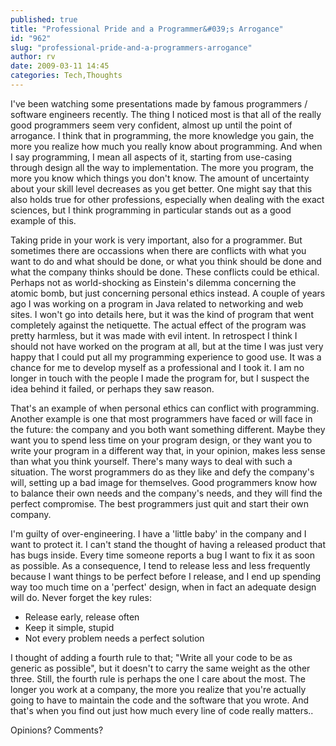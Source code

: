```yaml
---
published: true
title: "Professional Pride and a Programmer&#039;s Arrogance"
id: "962"
slug: "professional-pride-and-a-programmers-arrogance"
author: rv
date: 2009-03-11 14:45
categories: Tech,Thoughts
---
```

I've been watching some presentations made by famous programmers / software engineers recently. The thing I noticed most is that all of the really good programmers seem very confident, almost up until the point of arrogance. I think that in programming, the more knowledge you gain, the more you realize how much you really know about programming. And when I say programming, I mean all aspects of it, starting from use-casing through design all the way to implementation. The more you program, the more you know which things you don't know. The amount of uncertainty about your skill level decreases as you get better. One might say that this also holds true for other professions, especially when dealing with the exact sciences, but I think programming in particular stands out as a good example of this. 

Taking pride in your work is very important, also for a programmer. But sometimes there are occassions when there are conflicts with what you want to do and what should be done, or what you think should be done and what the company thinks should be done. These conflicts could be ethical. Perhaps not as world-shocking as Einstein's dilemma concerning the atomic bomb, but just concerning personal ethics instead. A couple of years ago I was working on a program in Java related to networking and web sites. I won't go into details here, but it was the kind of program that went completely against the netiquette. The actual effect of the program was pretty harmless, but it was made with evil intent. In retrospect I think I should not have worked on the program at all, but at the time I was just very happy that I could put all my programming experience to good use. It was a chance for me to develop myself as a professional and I took it. I am no longer in touch with the people I made the program for, but I suspect the idea behind it failed, or perhaps they saw reason. 

That's an example of when personal ethics can conflict with programming. Another example is one that most programmers have faced or will face in the future: the company and you both want something different. Maybe they want you to spend less time on your program design, or they want you to write your program in a different way that, in your opinion, makes less sense than what you think yourself. There's many ways to deal with such a situation. The worst programmers do as they like and defy the company's will, setting up a bad image for themselves. Good programmers know how to balance their own needs and the company's needs, and they will find the perfect compromise. The best programmers just quit and start their own company. 

I'm guilty of over-engineering. I have a 'little baby' in the company and I want to protect it. I can't stand the thought of having a released product that has bugs inside. Every time someone reports a bug I want to fix it as soon as possible. As a consequence, I tend to release less and less frequently because I want things to be perfect before I release, and I end up spending way too much time on a 'perfect' design, when in fact an adequate design will do. Never forget the key rules:
<ul>
	<li>Release early, release often</li>
	<li>Keep it simple, stupid</li>
	<li>Not every problem needs a perfect solution</li>
</ul>
I thought of adding a fourth rule to that; "Write all your code to be as generic as possible", but it doesn't to carry the same weight as the other three. Still, the fourth rule is perhaps the one I care about the most. The longer you work at a company, the more you realize that you're actually going to have to maintain the code and the software that you wrote. And that's when you find out just how much every line of code really matters..

Opinions? Comments?